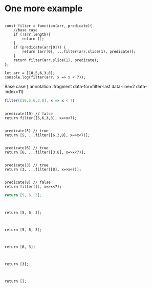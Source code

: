 # One more example

<div class="row smaller">
<div class="cell-3">

<pre><code class="language-js">
const filter = function(arr, predicate){
    //base case
    if (!arr.length){
        return [];
    }
    if (predicate(arr[0])) {
        return [arr[0], <span class="fragment highlight-secondary" data-style="highlight-in" data-index="5">...filter(arr.slice(1), predicate)</span>];
    }
    return <span class="fragment highlight" data-style="highlight-in" data-index="3">filter(arr.slice(1), predicate);</span>
};

let arr = [10,5,6,3,8];
console.log(filter(arr, x => x < 7));
</code></pre>

Base case {.annotation .fragment data-for=filter-last data-line=2 data-index=11}

</div>
<div class="cell-3">

<div class="row">
<div class="cell-3">

```js {.fragment}
filter([10,5,6,3,8], x => x < 7)
```

<pre><code class="language-js fragment nudge-l-1" data-index="2">
predicate(10) // false
return <span class="fragment" data-style="highlight-in" data-index="3">filter([5,6,3,8], x=>x<7);</span>
</code></pre>

<pre><code class="language-js fragment nudge-l-2" data-index="4">
predicate(5) // true
return [5, <span class="fragment highlight-secondary" data-style="highlight-in" data-index="5">...filter([6,3,8], x=>x<7)</span>];
</code></pre>

<pre><code class="language-js fragment nudge-l-3" data-index="6">
predicate(6) // true
return [6, <span class="fragment highlight-secondary" data-style="highlight-in" data-index="7">...filter([3,8], x=>x<7)</span>];
</code></pre>

<pre><code class="language-js fragment nudge-l-4" data-index="8">
predicate(3) // true
return [3, <span class="fragment highlight-secondary" data-style="highlight-in" data-index="9">...filter([8], x=>x<7)</span>];
</code></pre>

<pre><code class="language-js fragment nudge-l-5" data-index="10" id="filter-last">
predicate(8) // false
return <span class="fragment" data-style="highlight-in" data-index="11">filter([], x=>x<7)</span>;
</code></pre>

</div>

<div class="cell-3">

```js {.fragment data-index=17}
return [5, 6, 3];
```
<pre><code class="language-js fragment nudge-r-1" data-index="16">
<span></span>
return [5, 6, 3];
</code></pre>

<pre><code class="language-js fragment nudge-r-2" data-index="15">
<span></span>
return [5, 6, 3];
</code></pre>

<pre><code class="language-js fragment nudge-r-3" data-index="14">
<span></span>
return [6, 3];
</code></pre>

<pre><code class="language-js fragment nudge-r-4" data-index="13">
<span></span>
return [3];
</code></pre>

<pre><code class="language-js fragment nudge-r-5" data-index="12">
<span></span>
return [];
</code></pre>
</div>
</div>
</div>
